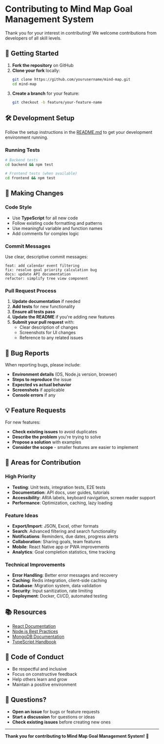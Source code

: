 # Contributing to Mind Map Goal Management System

Thank you for your interest in contributing! We welcome contributions from developers of all skill levels.

## 🚀 Getting Started

1. **Fork the repository** on GitHub
2. **Clone your fork** locally:
   ```bash
   git clone https://github.com/yourusername/mind-map.git
   cd mind-map
   ```
3. **Create a branch** for your feature:
   ```bash
   git checkout -b feature/your-feature-name
   ```

## 🛠️ Development Setup

Follow the setup instructions in the [README.md](README.md) to get your development environment running.

### Running Tests
```bash
# Backend tests
cd backend && npm test

# Frontend tests (when available)
cd frontend && npm test
```

## 📝 Making Changes

### Code Style
- Use **TypeScript** for all new code
- Follow existing code formatting and patterns
- Use meaningful variable and function names
- Add comments for complex logic

### Commit Messages
Use clear, descriptive commit messages:
```
feat: add calendar event filtering
fix: resolve goal priority calculation bug
docs: update API documentation
refactor: simplify tree view component
```

### Pull Request Process

1. **Update documentation** if needed
2. **Add tests** for new functionality
3. **Ensure all tests pass**
4. **Update the README** if you're adding new features
5. **Submit your pull request** with:
   - Clear description of changes
   - Screenshots for UI changes
   - Reference to any related issues

## 🐛 Bug Reports

When reporting bugs, please include:
- **Environment details** (OS, Node.js version, browser)
- **Steps to reproduce** the issue
- **Expected vs actual behavior**
- **Screenshots** if applicable
- **Console errors** if any

## 💡 Feature Requests

For new features:
- **Check existing issues** to avoid duplicates
- **Describe the problem** you're trying to solve
- **Propose a solution** with examples
- **Consider the scope** - smaller features are easier to implement

## 🎯 Areas for Contribution

### High Priority
- **Testing**: Unit tests, integration tests, E2E tests
- **Documentation**: API docs, user guides, tutorials
- **Accessibility**: ARIA labels, keyboard navigation, screen reader support
- **Performance**: Optimization, caching, lazy loading

### Feature Ideas
- **Export/Import**: JSON, Excel, other formats
- **Search**: Advanced filtering and search functionality
- **Notifications**: Reminders, due dates, progress alerts
- **Collaboration**: Sharing goals, team features
- **Mobile**: React Native app or PWA improvements
- **Analytics**: Goal completion statistics, time tracking

### Technical Improvements
- **Error Handling**: Better error messages and recovery
- **Caching**: Redis integration, client-side caching
- **Database**: Migration system, data validation
- **Security**: Input sanitization, rate limiting
- **Deployment**: Docker, CI/CD, automated testing

## 📚 Resources

- [React Documentation](https://reactjs.org/docs)
- [Node.js Best Practices](https://github.com/goldbergyoni/nodebestpractices)
- [MongoDB Documentation](https://docs.mongodb.com)
- [TypeScript Handbook](https://www.typescriptlang.org/docs)

## 🤝 Code of Conduct

- Be respectful and inclusive
- Focus on constructive feedback
- Help others learn and grow
- Maintain a positive environment

## 💬 Questions?

- **Open an issue** for bugs or feature requests
- **Start a discussion** for questions or ideas
- **Check existing issues** before creating new ones

---

**Thank you for contributing to Mind Map Goal Management System!** 🙏 
